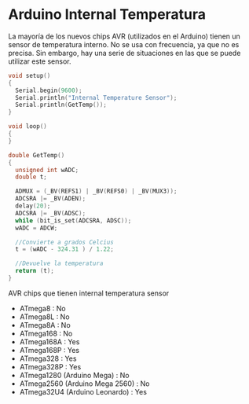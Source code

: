 # Arduino Internal Temperatura

La mayoría de los nuevos chips AVR (utilizados en el Arduino) tienen un sensor de temperatura interno. No se usa con frecuencia, ya que no es precisa. Sin embargo, hay una serie de situaciones en las que se puede utilizar este sensor.


```c++
void setup()
{
  Serial.begin(9600);
  Serial.println("Internal Temperature Sensor");
  Serial.println(GetTemp());
}

void loop()
{
}

double GetTemp()
{
  unsigned int wADC;
  double t;

  ADMUX = (_BV(REFS1) | _BV(REFS0) | _BV(MUX3));
  ADCSRA |= _BV(ADEN);
  delay(20);
  ADCSRA |= _BV(ADSC);
  while (bit_is_set(ADCSRA, ADSC));
  wADC = ADCW;

  //Convierte a grados Celcius
  t = (wADC - 324.31 ) / 1.22;

  //Devuelve la temperatura
  return (t);
}
```

AVR chips que tienen internal temperatura sensor

* ATmega8 : No
* ATmega8L : No
* ATmega8A : No
* ATmega168 : No
* ATmega168A : Yes
* ATmega168P : Yes
* ATmega328 : Yes
* ATmega328P : Yes
* ATmega1280 (Arduino Mega) : No
* ATmega2560 (Arduino Mega 2560) : No
* ATmega32U4 (Arduino Leonardo) : Yes
